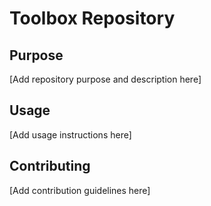 # Toolbox Repository

## Purpose
[Add repository purpose and description here]

## Usage
[Add usage instructions here]

## Contributing
[Add contribution guidelines here]
